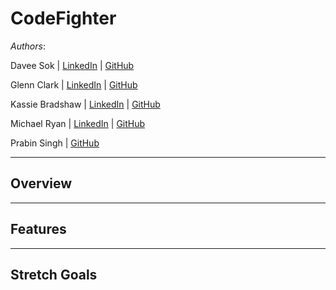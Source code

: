 # CodeFighter

*Authors*:

Davee Sok | [LinkedIn](https://www.linkedin.com/in/davee-sok/) | [GitHub](https://github.com/daveeS987)

Glenn Clark | [LinkedIn](https://www.linkedin.com/in/glenn-elliron-clark/) | [GitHub](https://github.com/Elliron)

Kassie Bradshaw | [LinkedIn](https://www.linkedin.com/in/kassie-bradshaw-2021/) | [GitHub](https://github.com/kassiebradshaw)

Michael Ryan | [LinkedIn](https://www.linkedin.com/in/michaelanthonyryan/) | [GitHub](https://github.com/Michaelryan228)

Prabin Singh | [GitHub](https://github.com/prabin544)

---

## Overview

---

## Features

---

## Stretch Goals


